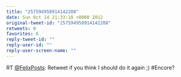 ```yaml
---
title: "257594958914142208"
date: Sun Oct 14 21:33:18 +0000 2012
original-tweet-id: "257594958914142208"
retweets: 0
favorites: 0
reply-tweet-id: ""
reply-user-id: ""
reply-user-screen-name: ""
---
```

RT <a href="https://twitter.com/FelixPosts">@FelixPosts</a>: Retweet if you think I should do it again ;) #Encore?
